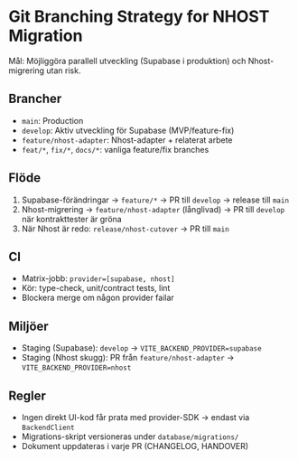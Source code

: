 # Git Branching Strategy for NHOST Migration

Mål: Möjliggöra parallell utveckling (Supabase i produktion) och Nhost-migrering utan risk.

## Brancher

- `main`: Production
- `develop`: Aktiv utveckling för Supabase (MVP/feature-fix)
- `feature/nhost-adapter`: Nhost-adapter + relaterat arbete
- `feat/*`, `fix/*`, `docs/*`: vanliga feature/fix branches

## Flöde

1. Supabase-förändringar → `feature/*` → PR till `develop` → release till `main`
2. Nhost-migrering → `feature/nhost-adapter` (långlivad) → PR till `develop` när kontrakttester är gröna
3. När Nhost är redo: `release/nhost-cutover` → PR till `main`

## CI

- Matrix-jobb: `provider=[supabase, nhost]`
- Kör: type-check, unit/contract tests, lint
- Blockera merge om någon provider failar

## Miljöer

- Staging (Supabase): `develop` → `VITE_BACKEND_PROVIDER=supabase`
- Staging (Nhost skugg): PR från `feature/nhost-adapter` → `VITE_BACKEND_PROVIDER=nhost`

## Regler

- Ingen direkt UI-kod får prata med provider-SDK → endast via `BackendClient`
- Migrations-skript versioneras under `database/migrations/`
- Dokument uppdateras i varje PR (CHANGELOG, HANDOVER)
